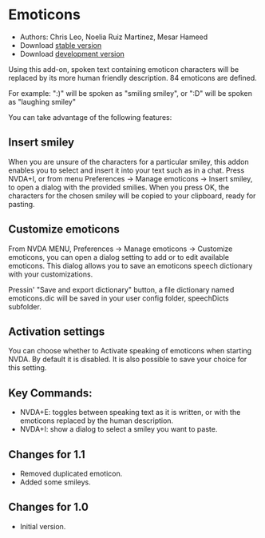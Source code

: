 # Emoticons #

* Authors: Chris Leo, Noelia Ruiz Martínez, Mesar Hameed
* Download [stable version][1]
* Download [development version][2]

Using this add-on, spoken text containing emoticon characters will be replaced by its more human friendly description.
84 emoticons are defined.

For example: ":)" will be spoken as "smiling smiley", or ":D" will be spoken as "laughing smiley"

You can take advantage of the following features:

## Insert smiley ##

When you are unsure of the characters for a particular smiley, this addon enables you to select and insert it into your text such as in a chat.
Press NVDA+I, or from menu Preferences -> Manage emoticons -> Insert smiley, to open a dialog 
with the provided smilies.
When you press OK, the characters for the chosen smiley will be copied to your clipboard, ready for pasting.


## Customize emoticons ##

From NVDA MENU, Preferences -> Manage emoticons -> Customize emoticons, you can open a dialog setting to add or to edit available emoticons.
This dialog allows you to save an emoticons speech  dictionary  with your customizations.

Pressin' "Save and export dictionary" button, a file dictionary named emoticons.dic will be saved in your user config folder, speechDicts subfolder.


## Activation settings ##

You can choose whether to Activate speaking of emoticons when starting NVDA. By default it is disabled.
It is also possible to save your choice for this setting.

## Key Commands: ##

*	NVDA+E: toggles between speaking text as it is written, or with the emoticons replaced by the human description.
*	NVDA+I: show a dialog to select a smiley you want to paste.

## Changes for 1.1 ##

* Removed duplicated emoticon.
* Added some smileys.

## Changes for 1.0 ##

* Initial version.

[1]: http://addons.nvda-project.org/files/get.php?file=emo

[2]: http://addons.nvda-project.org/files/get.php?file=emo-dev
